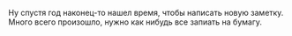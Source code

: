 Ну спустя год наконец-то нашел время, чтобы написать новую заметку.   
Много всего произошло, нужно как нибудь все запиать на бумагу.